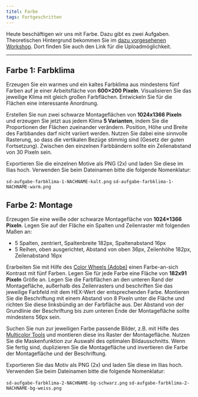 ```yaml
---
titel: Farbe
tags: Fortgeschritten
---
```


Heute beschäftigen wir uns mit Farbe. Dazu gibt es zwei Aufgaben. Theoretischen Hintergrund bekommen Sie im [dazu vorgesehenen Workshop](/mi-bachelor-screendesign/lehrveranstaltungen/060-workshop-farbe/). Dort finden Sie auch den Link für die Uploadmöglichkeit.

---

## Farbe 1: Farbklima

Erzeugen Sie ein warmes und ein kaltes Farbklima aus mindestens fünf Farben auf je einer Arbeitsfläche von **600×200 Pixeln**. Visualisieren Sie das jeweilige Klima mit gleich großen Farbflächen. Entwickeln Sie für die Flächen eine interessante Anordnung.

Erstellen Sie nun zwei schwarze Montageflächen von **1024x1366 Pixeln** und erzeugen Sie jetzt aus jedem Klima **5 Varianten**, indem Sie die Proportionen der Flächen zueinander verändern. Position, Höhe und Breite des Farbbandes darf nicht variiert werden. Nutzen Sie dabei eine sinnvolle Rasterung, so dass die vertikalen Bezüge stimmig sind (Gesetz der guten Fortsetzung). Zwischen den einzelnen Farbbändern sollte ein Zeilenabstand von 30 Pixeln sein.

Exportieren Sie die einzelnen Motive als PNG (2x) und laden Sie diese im Ilias hoch. Verwenden Sie beim Dateinamen bitte die folgende Nomenklatur: 

```sd-aufgabe-farbklima-1-NACHNAME-kalt.png```
```sd-aufgabe-farbklima-1-NACHNAME-warm.png```

## Farbe 2: Montage

Erzeugen Sie eine weiße oder schwarze Montagefläche von **1024×1366 Pixeln**. Legen Sie auf der Fläche ein Spalten und Zeilenraster mit folgenden Maßen an:

- 5 Spalten, zentriert, Spaltenbreite 182px, Spaltenabstand 16px
- 5 Reihen, oben ausgerichtet, Abstand von oben 36px, Zeilenhöhe 182px, Zeilenabstand 16px

Erarbeiten Sie mit Hilfe des [Color Wheels (Adobe)](https://color.adobe.com/de/create/color-wheel/) einen Farbe-an-sich Kontrast mit fünf Farben. Legen Sie für jede Farbe eine Fläche von **182x91 Pixeln** Größe an. Legen Sie die Farbflächen an den unteren Rand der Montagefläche, außerhalb des Zeilenrasters und beschriften Sie das jeweilige Farbfeld mit dem HEX-Wert der entsprechenden Farbe. Montieren Sie die Beschriftung mit einem Abstand von 8 Pixeln unter die Fläche und richten Sie diese linksbündig an der Farbfläche aus. Der Abstand von der Grundlinie der Beschriftung bis zum unteren Ende der Montagefläche sollte mindestens 56px sein.

Suchen Sie nun zur jeweiligen Farbe passende Bilder, z.B. mit Hilfe des [Multicolor Tools](http://labs.tineye.com/multicolr/) und montieren diese ins Raster der
Montagefläche. Nutzen Sie die Maskenfunktion zur Auswahl des optimalen Bildausschnitts. Wenn Sie fertig sind, duplizieren Sie die
Montagefläche und invertieren die Farbe der Montagefläche und der Beschriftung. 

Exportieren Sie das Motiv als PNG (2x) und laden Sie diese im Ilias hoch. Verwenden Sie beim Dateinamen bitte die folgende Nomenklatur: 

```sd-aufgabe-farbklima-2-NACHNAME-bg-schwarz.png```
```sd-aufgabe-farbklima-2-NACHNAME-bg-weiss.png```